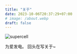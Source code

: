 ```yaml
---
title: "关于"
date: 2023-10-06T20:37:29+07:00
# image: /about.webp
draft: false
---
```


![supercell](/about.webp)

为爱发电。
回头在写关于~